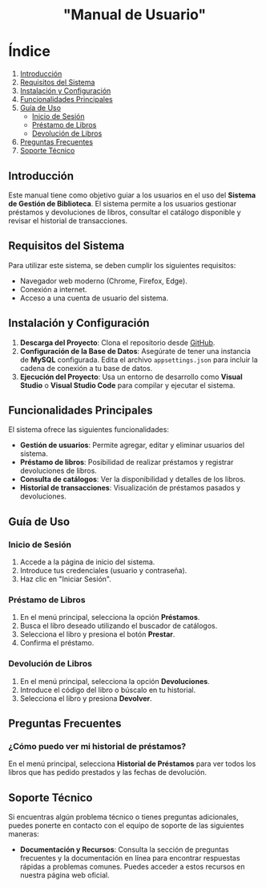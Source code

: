 <h1 align="center"> "Manual de Usuario" </h1>

# Índice
1. [Introducción](#introducción)
2. [Requisitos del Sistema](#requisitos-del-sistema)
3. [Instalación y Configuración](#instalación-y-configuración)
4. [Funcionalidades Principales](#funcionalidades-principales)
5. [Guía de Uso](#guía-de-uso)
   - [Inicio de Sesión](#inicio-de-sesión)
   - [Préstamo de Libros](#préstamo-de-libros)
   - [Devolución de Libros](#devolución-de-libros)
6. [Preguntas Frecuentes](#preguntas-frecuentes)
7. [Soporte Técnico](#soporte-técnico)

## Introducción
Este manual tiene como objetivo guiar a los usuarios en el uso del **Sistema de Gestión de Biblioteca**. El sistema permite a los usuarios gestionar préstamos y devoluciones de libros, consultar el catálogo disponible y revisar el historial de transacciones.

## Requisitos del Sistema
Para utilizar este sistema, se deben cumplir los siguientes requisitos:
- Navegador web moderno (Chrome, Firefox, Edge).
- Conexión a internet.
- Acceso a una cuenta de usuario del sistema.

## Instalación y Configuración
1. **Descarga del Proyecto**: Clona el repositorio desde [GitHub](https://github.com/ChengLeonardo/Proyecto-Analisis).
2. **Configuración de la Base de Datos**: Asegúrate de tener una instancia de **MySQL** configurada. Edita el archivo `appsettings.json` para incluir la cadena de conexión a tu base de datos.
3. **Ejecución del Proyecto**: Usa un entorno de desarrollo como **Visual Studio** o **Visual Studio Code** para compilar y ejecutar el sistema.

## Funcionalidades Principales
El sistema ofrece las siguientes funcionalidades:
- **Gestión de usuarios**: Permite agregar, editar y eliminar usuarios del sistema.
- **Préstamo de libros**: Posibilidad de realizar préstamos y registrar devoluciones de libros.
- **Consulta de catálogos**: Ver la disponibilidad y detalles de los libros.
- **Historial de transacciones**: Visualización de préstamos pasados y devoluciones.

## Guía de Uso

### Inicio de Sesión
1. Accede a la página de inicio del sistema.
2. Introduce tus credenciales (usuario y contraseña).
3. Haz clic en "Iniciar Sesión".

### Préstamo de Libros
1. En el menú principal, selecciona la opción **Préstamos**.
2. Busca el libro deseado utilizando el buscador de catálogos.
3. Selecciona el libro y presiona el botón **Prestar**.
4. Confirma el préstamo.

### Devolución de Libros
1. En el menú principal, selecciona la opción **Devoluciones**.
2. Introduce el código del libro o búscalo en tu historial.
3. Selecciona el libro y presiona **Devolver**.

## Preguntas Frecuentes

### ¿Cómo puedo ver mi historial de préstamos?
En el menú principal, selecciona **Historial de Préstamos** para ver todos los libros que has pedido prestados y las fechas de devolución.

## Soporte Técnico
Si encuentras algún problema técnico o tienes preguntas adicionales, puedes ponerte en contacto con el equipo de soporte de las siguientes maneras:

- **Documentación y Recursos**: Consulta la sección de preguntas frecuentes y la documentación en línea para encontrar respuestas rápidas a problemas comunes. Puedes acceder a estos recursos en nuestra página web oficial.